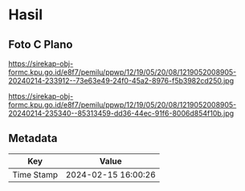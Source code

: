 # Hasil

## Foto C Plano

https://sirekap-obj-formc.kpu.go.id/e8f7/pemilu/ppwp/12/19/05/20/08/1219052008905-20240214-233912--73e63e49-24f0-45a2-8976-f5b3982cd250.jpg

https://sirekap-obj-formc.kpu.go.id/e8f7/pemilu/ppwp/12/19/05/20/08/1219052008905-20240214-235340--85313459-dd36-44ec-91f6-8006d854f10b.jpg


## Metadata

| Key        | Value               |
| ---------- | ------------------- |
| Time Stamp | 2024-02-15 16:00:26 |



